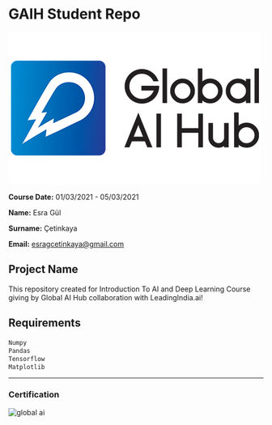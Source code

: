 # GAIH Student Repo 

![](img/newlogo.png)

**Course Date:** 01/03/2021 - 05/03/2021

**Name:** Esra Gül

**Surname:** Çetinkaya

**Email:** esragcetinkaya@gmail.com  

## Project Name
This repository created for Introduction To AI and Deep Learning Course giving by Global AI Hub collaboration with LeadingIndia.ai! 

## Requirements
```
Numpy
Pandas
Tensorflow
Matplotlib
```
---

### Certification
![global ai](https://user-images.githubusercontent.com/34620400/111833334-17ac3100-8903-11eb-81f1-60605e493f92.png)


